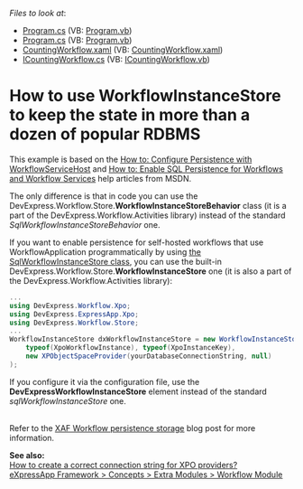 <!-- default file list -->
*Files to look at*:

* [Program.cs](./CS/DevExpressWorkflowInstanceStoreInCode/Program.cs) (VB: [Program.vb](./VB/DevExpressWorkflowInstanceStoreInCode/Program.vb))
* [Program.cs](./CS/DevExpressWorkflowInstanceStoreInConfig/Program.cs) (VB: [Program.vb](./VB/DevExpressWorkflowInstanceStoreInConfig/Program.vb))
* [CountingWorkflow.xaml](./CS/WorkflowActivitySharedLibrary/CountingWorkflow.xaml) (VB: [CountingWorkflow.xaml](./VB/WorkflowActivitySharedLibrary/CountingWorkflow.xaml))
* [ICountingWorkflow.cs](./CS/WorkflowActivitySharedLibrary/ICountingWorkflow.cs) (VB: [ICountingWorkflow.vb](./VB/WorkflowActivitySharedLibrary/ICountingWorkflow.vb))
<!-- default file list end -->
# How to use WorkflowInstanceStore to keep the state in more than a dozen of popular RDBMS


<p>This example is based on the <a href="http://msdn.microsoft.com/library/ee816889.aspx"><u>How to: Configure Persistence with WorkflowServiceHost</u></a> and <a href="http://msdn.microsoft.com/en-US/library/ee395773.aspx"><u>How to: Enable SQL Persistence for Workflows and Workflow Services</u></a> help articles from MSDN.</p><p>The only difference is that in code you can use the DevExpress.Workflow.Store.<strong>WorkflowInstanceStoreBehavior</strong> class (it is a part of the DevExpress.Workflow.Activities library) instead of the standard <i>SqlWorkflowInstanceStoreBehavior</i> one.</p><p>If you want to enable persistence for self-hosted workflows that use WorkflowApplication programmatically by using <a href="http://msdn.microsoft.com/en-US/library/ee395773.aspx"><u>the SqlWorkflowInstanceStore class</u></a>, you can use the built-in DevExpress.Workflow.Store.<strong>WorkflowInstanceStore</strong> one (it is also a part of the DevExpress.Workflow.Activities library):</p>

```cs
...
using DevExpress.Workflow.Xpo;
using DevExpress.ExpressApp.Xpo;
using DevExpress.Workflow.Store;
...
WorkflowInstanceStore dxWorkflowInstanceStore = new WorkflowInstanceStore(
    typeof(XpoWorkflowInstance), typeof(XpoInstanceKey),
    new XPObjectSpaceProvider(yourDatabaseConnectionString, null)
);
```

<p> </p><p>If you configure it via the configuration file, use the <strong>DevExpressWorkflowInstanceStore</strong> element instead of the standard <i>sqlWorkflowInstanceStore</i> one.</p><p><br />
Refer to the <a href="http://community.devexpress.com/blogs/eaf/archive/2011/08/24/xaf-workflow-persistence-storage.aspx"><u>XAF Workflow persistence storage</u></a> blog post for more information.</p><p><strong>See also:</strong><strong><br />
</strong><a href="https://www.devexpress.com/Support/Center/p/K18445">How to create a correct connection string for XPO providers?</a><br />
<a href="http://documentation.devexpress.com/#Xaf/CustomDocument3343"><u>eXpressApp Framework > Concepts > Extra Modules > Workflow Module</u></a></p>

<br/>


